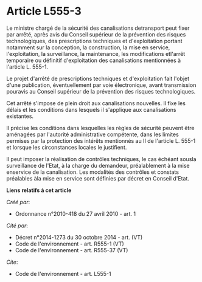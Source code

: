 # Article L555-3

Le ministre chargé de la sécurité des canalisations detransport peut fixer par arrêté, après avis du Conseil supérieur de la
prévention des risques technologiques, des prescriptions techniques et d'exploitation portant notamment sur la conception, la
construction, la mise en service, l'exploitation, la surveillance, la maintenance, les modifications etl'arrêt temporaire ou
définitif d'exploitation des canalisations mentionnées à l'article L. 555-1. 

Le projet d'arrêté de prescriptions techniques et d'exploitation fait l'objet d'une publication, éventuellement par voie
électronique, avant transmission pouravis au Conseil supérieur de la prévention des risques technologiques. 

Cet arrêté s'impose de plein droit aux canalisations nouvelles. Il fixe les délais et les conditions dans lesquels il
s'applique aux canalisations existantes. 

Il précise les conditions dans lesquelles les règles de sécurité peuvent être aménagées par l'autorité administrative
compétente, dans les limites permises par la protection des intérêts mentionnés au II de l'article L. 555-1 et lorsque les
circonstances locales le justifient. 

Il peut imposer la réalisation de contrôles techniques, le cas échéant sousla surveillance de l'Etat, à la charge du
demandeur, préalablement à la mise enservice de la canalisation. Les modalités des contrôles et constats préalables àla mise
en service sont définies par décret en Conseil d'Etat.

**Liens relatifs à cet article**

_Créé par_:

  - Ordonnance n°2010-418  du 27 avril 2010 - art. 1

_Cité par_:

  - Décret n°2014-1273 du 30 octobre 2014 - art. (VT)
  - Code de l'environnement - art. R555-1 (VT)
  - Code de l'environnement - art. R555-37 (VT)

_Cite_:

  - Code de l'environnement - art. L555-1
